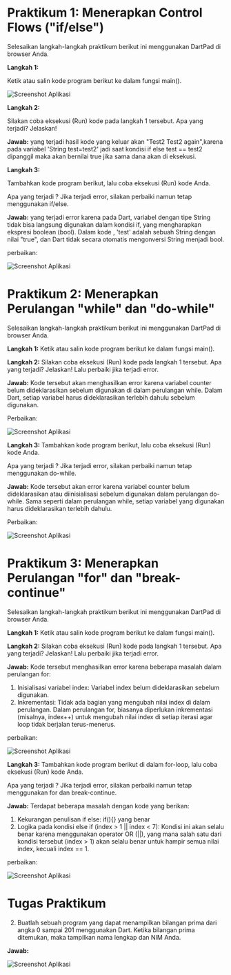 # Praktikum 1: Menerapkan Control Flows ("if/else")

Selesaikan langkah-langkah praktikum berikut ini menggunakan DartPad di browser Anda.

**Langkah 1:**

Ketik atau salin kode program berikut ke dalam fungsi main().

![Screenshot Aplikasi](image/image.png)

**Langkah 2:**

Silakan coba eksekusi (Run) kode pada langkah 1 tersebut. Apa yang terjadi? Jelaskan!

**Jawab:** yang terjadi hasil kode yang keluar akan "Test2 Test2 again",karena  pada variabel 'String test=test2' jadi saat kondisi if else test == test2 dipanggil maka akan bernilai true jika sama dana akan di eksekusi.

**Langkah 3:**

Tambahkan kode program berikut, lalu coba eksekusi (Run) kode Anda.

Apa yang terjadi ? Jika terjadi error, silakan perbaiki namun tetap menggunakan if/else.

**Jawab:** yang terjadi error karena pada Dart, variabel dengan tipe String tidak bisa langsung digunakan dalam kondisi if, yang mengharapkan ekspresi boolean (bool). Dalam kode , 'test' adalah sebuah String dengan nilai "true", dan Dart tidak secara otomatis mengonversi String menjadi bool.

perbaikan:

![Screenshot Aplikasi](image/1.png)

# Praktikum 2: Menerapkan Perulangan "while" dan "do-while"

Selesaikan langkah-langkah praktikum berikut ini menggunakan DartPad di browser Anda.

**Langkah 1:**
Ketik atau salin kode program berikut ke dalam fungsi main().

**Langkah 2:**
Silakan coba eksekusi (Run) kode pada langkah 1 tersebut. Apa yang terjadi? Jelaskan! Lalu perbaiki jika terjadi error.

**Jawab:** Kode tersebut akan menghasilkan error karena variabel counter belum dideklarasikan sebelum digunakan di dalam perulangan while. Dalam Dart, setiap variabel harus dideklarasikan terlebih dahulu sebelum digunakan.

Perbaikan:

![Screenshot Aplikasi](image/2.png)

**Langkah 3:**
Tambahkan kode program berikut, lalu coba eksekusi (Run) kode Anda.

Apa yang terjadi ? Jika terjadi error, silakan perbaiki namun tetap menggunakan do-while.

**Jawab:** Kode tersebut akan error karena variabel counter belum dideklarasikan atau diinisialisasi sebelum digunakan dalam perulangan do-while. Sama seperti dalam perulangan while, setiap variabel yang digunakan harus dideklarasikan terlebih dahulu.

Perbaikan:

![Screenshot Aplikasi](image/3.png)

# Praktikum 3: Menerapkan Perulangan "for" dan "break-continue"

Selesaikan langkah-langkah praktikum berikut ini menggunakan DartPad di browser Anda.

**Langkah 1:**
Ketik atau salin kode program berikut ke dalam fungsi main().

**Langkah 2:**
Silakan coba eksekusi (Run) kode pada langkah 1 tersebut. Apa yang terjadi? Jelaskan! Lalu perbaiki jika terjadi error.

**Jawab:** Kode tersebut menghasilkan error karena beberapa masalah dalam perulangan for:

1. Inisialisasi variabel index: Variabel index belum dideklarasikan sebelum digunakan.
2. Inkrementasi: Tidak ada bagian yang mengubah nilai index di dalam perulangan. Dalam perulangan for, biasanya diperlukan inkrementasi (misalnya, index++) untuk mengubah nilai index di setiap iterasi agar loop tidak berjalan terus-menerus.

perbaikan:


![Screenshot Aplikasi](image/4.png)

**Langkah 3:**
Tambahkan kode program berikut di dalam for-loop, lalu coba eksekusi (Run) kode Anda.

Apa yang terjadi ? Jika terjadi error, silakan perbaiki namun tetap menggunakan for dan break-continue.

**Jawab:** Terdapat beberapa masalah dengan kode yang  berikan:

1. Kekurangan penulisan if else: if(){} yang benar 
2. Logika pada kondisi else if (index > 1 || index < 7): Kondisi ini akan selalu benar karena menggunakan operator OR (||), yang mana salah satu dari kondisi tersebut (index > 1) akan selalu benar untuk hampir semua nilai index, kecuali index == 1.

perbaikan:

![Screenshot Aplikasi](image/5.png)



# Tugas Praktikum

2. Buatlah sebuah program yang dapat menampilkan bilangan prima dari angka 0 sampai 201 menggunakan Dart. Ketika bilangan prima ditemukan, maka tampilkan nama lengkap dan NIM Anda.

**Jawab:**

![Screenshot Aplikasi](image/6.png)




